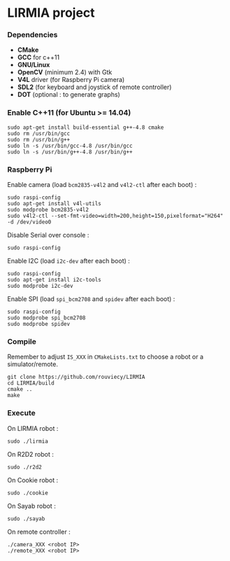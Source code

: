 # LIRMIA project

### Dependencies
+    **CMake**
+    **GCC** for c++11
+    **GNU/Linux**
+    **OpenCV** (minimum 2.4) with Gtk
+    **V4L** driver (for Raspberry Pi camera)
+    **SDL2** (for keyboard and joystick of remote controller)
+    **DOT** (optional : to generate graphs)

### Enable C++11 (for Ubuntu >= 14.04)

    sudo apt-get install build-essential g++-4.8 cmake
    sudo rm /usr/bin/gcc
    sudo rm /usr/bin/g++
    sudo ln -s /usr/bin/gcc-4.8 /usr/bin/gcc
    sudo ln -s /usr/bin/g++-4.8 /usr/bin/g++

### Raspberry Pi
Enable camera (load `bcm2835-v4l2` and `v4l2-ctl` after each boot) :

    sudo raspi-config
    sudo apt-get install v4l-utils
    sudo modprobe bcm2835-v4l2
    sudo v4l2-ctl --set-fmt-video=width=200,height=150,pixelformat="H264" -d /dev/video0

Disable Serial over console :

    sudo raspi-config

Enable I2C (load `i2c-dev` after each boot) :

    sudo raspi-config
    sudo apt-get install i2c-tools
    sudo modprobe i2c-dev

Enable SPI (load `spi_bcm2708` and `spidev` after each boot) :

    sudo raspi-config
    sudo modprobe spi_bcm2708
    sudo modprobe spidev

### Compile
Remember to adjust `IS_XXX` in `CMakeLists.txt` to choose a robot or a simulator/remote.

    git clone https://github.com/rouviecy/LIRMIA
    cd LIRMIA/build
    cmake ..
    make

### Execute
On LIRMIA robot :

    sudo ./lirmia

On R2D2 robot :

    sudo ./r2d2

On Cookie robot :

    sudo ./cookie

On Sayab robot :

    sudo ./sayab

On remote controller :

    ./camera_XXX <robot IP>
    ./remote_XXX <robot IP>
